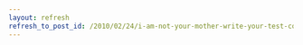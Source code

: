 ```yaml
---
layout: refresh
refresh_to_post_id: /2010/02/24/i-am-not-your-mother-write-your-test-code-naomi-dushay-willy-mene-and-jessie-keck-code4lib-2010
---
```

